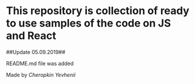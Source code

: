 # **This repository is collection of ready to use samples of the code on JS and React** #

##Update 05.09.2019##

README.md file was added

Made by *Cheropkin Yevhenii* 

